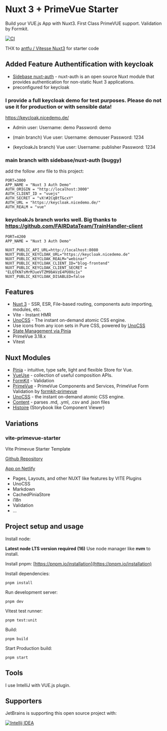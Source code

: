 # Nuxt 3 + PrimeVue Starter

Build your VUE.js App with Nuxt3. First Class PrimeVUE support. Validation by Formkit.


[![CI](https://github.com/sfxcode/nuxt3-primevue-starter/actions/workflows/main.yml/badge.svg)](https://github.com/sfxcode/nuxt3-primevue-starter/actions/workflows/main.yml)

THX to [antfu / Vitesse Nuxt3](https://github.com/antfu/vitesse-nuxt3) for starter code

## Added Feature Authentification with keycloak
- [Sidebase nuxt-auth](https://sidebase.io/nuxt-auth/) - nuxt-auth is an open source Nuxt module that provides authentication for non-static Nuxt 3 applications.
- preconfigured for keycloak

### I provide a full keycloak demo for test purposes. Please do not use it for production or with sensible data!

https://keycloak.nicedemo.de/
* Admin user: 
 Username: demo 
 Password: demo
* (main branch) Vue user: 
 Username: demouser
 Password: 1234

* (keycloakJs branch) Vue user: 
 Username: publisher
 Password: 1234

### main branch with sidebase/nuxt-auth (buggy)
add the follow .env file to this project:
```
PORT=3000
APP_NAME = "Nuxt 3 Auth Demo"
AUTH_ORIGIN = "http://localhost:3000"
AUTH_CLIENT_ID = "vuejs"
AUTH_SECRET = "vX!#2CqBtT&cxY"
AUTH_URL = "https://keycloak.nicedemo.de/"
AUTH_REALM = "vue"
```
### keycloakJs branch works well. Big thanks to https://github.com/FAIRDataTeam/TrainHandler-client
```
PORT=4200
APP_NAME = "Nuxt 3 Auth Demo"

NUXT_PUBLIC_API_URL=http://localhost:8080
NUXT_PUBLIC_KEYCLOAK_URL="https://keycloak.nicedemo.de"
NUXT_PUBLIC_KEYCLOAK_REALM="webinar"
NUXT_PUBLIC_KEYCLOAK_CLIENT_ID="blog-frontend"
NUXT_PUBLIC_KEYCLOAK_CLIENT_SECRET = "ELQTKN7sMrMJueVTZM9bAVzE4PU0Xc1x"
NUXT_PUBLIC_KEYCLOAK_DISABLED=false
```

## Features

- [Nuxt 3](https://v3.nuxtjs.org) - SSR, ESR, File-based routing, components auto importing, modules, etc.
- Vite - Instant HMR
- [UnoCSS](https://github.com/antfu/unocss) - The instant on-demand atomic CSS engine.
- Use icons from any icon sets in Pure CSS, powered by [UnoCSS](https://github.com/antfu/unocss)
- [State Management via Pinia](https://pinia.esm.dev)
- PrimeVue 3.18.x
- Vitest

## Nuxt Modules

- [Pinia](https://pinia.esm.dev/) - intuitive, type safe, light and flexible Store for Vue.
- [VueUse](https://github.com/vueuse/vueuse) - collection of useful composition APIs.
- [FormKit](https://formkit.com/) - Validation
- [PrimeVue](https://github.com/sfxcode/nuxt-primevue) - PrimeVue Components and Services, PrimeVue Form Validation by [formkit-primevue](https://github.com/sfxcode/formkit-primevue)
- [UnoCSS](https://github.com/antfu/unocss) - the instant on-demand atomic CSS engine.
- [Content](https://content.nuxtjs.org) - parses .md, .yml, .csv and .json files
- [Histoire](https://histoire.dev/?ref=madewithvuejs.com) (Storybook like Component Viewer)



## Variations

### vite-primevue-starter

Vite Primevue Starter Template

[Github Repository](https://github.com/sfxcode/vite-primevue-starter)

[App on Netlify](https://vite-primevue-starter.netlify.app/)

* Pages, Layouts, and other NUXT like features by VITE Plugins
* UnoCSS
* Markdown
* CachedPiniaStore
* i18n
* Validation
* ...

## Project setup and usage

Install node:

**Latest node LTS version required (16)**
Use node manager like **nvm** to install.

Install pnpm:
[https://pnpm.io/installation](https://pnpm.io/installation)

Install dependencies:

```
pnpm install
```

Run development server:

```
pnpm dev
```

Vitest test runner:

```
pnpm test:unit
```

Build:

```
pnpm build
```

Start Production build:

```
pnpm start
```

## Tools

I use IntelliJ with VUE.js plugin.

## Supporters

JetBrains is supporting this open source project with:

[![Intellij IDEA](http://www.jetbrains.com/img/logos/logo_intellij_idea.png)](http://www.jetbrains.com/idea/)
